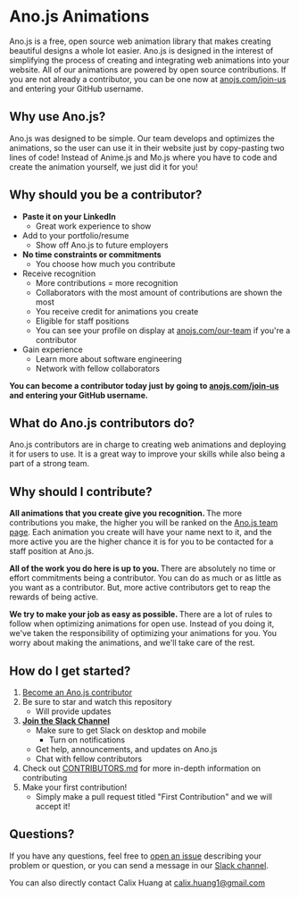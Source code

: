 # Ano.js Animations

Ano.js is a free, open source web animation library that makes creating beautiful designs a whole lot easier. Ano.js is designed in the interest of simplifying the process of creating and integrating web animations into your website. All of our animations are powered by open source contributions. If you are not already a contributor, you can be one now at [anojs.com/join-us](https://anojs.com/join-us) and entering your GitHub username.

## Why use Ano.js?
Ano.js was designed to be simple. Our team develops and optimizes the animations, so the user can use it in their website just by copy-pasting two lines of code! Instead of Anime.js and Mo.js where you have to code and create the animation yourself, we just did it for you!

## Why should you be a contributor?
- <b> Paste it on your LinkedIn </b>
  - Great work experience to show
- Add to your portfolio/resume
  - Show off Ano.js to future employers
- <b> No time constraints or commitments </b>
  - You choose how much you contribute
- Receive recognition
  - More contributions = more recognition
  - Collaborators with the most amount of contributions are shown the most
  - You receive credit for animations you create
  - Eligible for staff positions
  - You can see your profile on display at [anojs.com/our-team](https://anojs.com/our-team) if you're a contributor
- Gain experience
  - Learn more about software engineering
  - Network with fellow collaborators
  
<b> You can become a contributor today just by going to [anojs.com/join-us](https://anojs.com/join-us) and entering your GitHub username. </b>

## What do Ano.js contributors do?
Ano.js contributors are in charge to creating web animations and deploying it for users to use. It is a great way to improve your skills while also being a part of a strong team.

## Why should I contribute?
<b> All animations that you create give you recognition. </b> The more contributions you make, the higher you will be ranked on the [Ano.js team page](https://anojs.com/our-team). Each animation you create will have your name next to it, and the more active you are the higher chance it is for you to be contacted for a staff position at Ano.js.

<b> All of the work you do here is up to you. </b> There are absolutely no time or effort commitments being a contributor. You can do as much or as little as you want as a contributor. But, more active contributors get to reap the rewards of being active.

<b> We try to make your job as easy as possible. </b> There are a lot of rules to follow when optimizing animations for open use. Instead of you doing it, we've taken the responsibility of optimizing your animations for you. You worry about making the animations, and we'll take care of the rest.

## How do I get started?
1. [Become an Ano.js contributor](https://anojs.com/join-us)
2. Be sure to star and watch this repository
    - Will provide updates
3. <b> [Join the Slack Channel](https://join.slack.com/t/anojs-project/shared_invite/enQtOTY1NTI5MTU0Mjg5LWRmY2ZlMjE2MTYyM2ZlYmZiNWYzY2E4NGJmNDgwNWU3MjZjNTIwZmVhODc1M2M2N2M1MzE2NDFkNDM4NTgxNGU)  </b>
    - Make sure to get Slack on desktop and mobile
      - Turn on notifications
    - Get help, announcements, and updates on Ano.js
    - Chat with fellow contributors 
4. Check out [CONTRIBUTORS.md](CONTRIBUTORS.md) for more in-depth information on contributing
5. Make your first contribution!
    - Simply make a pull request titled "First Contribution" and we will accept it!
  

## Questions?
If you have any questions, feel free to [open an issue](https://github.com/anojs/anojs-animations/issues) describing your problem or question, or you can send a message in our [Slack channel](https://join.slack.com/t/anojs-project/shared_invite/enQtOTY1NTI5MTU0Mjg5LWRmY2ZlMjE2MTYyM2ZlYmZiNWYzY2E4NGJmNDgwNWU3MjZjNTIwZmVhODc1M2M2N2M1MzE2NDFkNDM4NTgxNGU).

You can also directly contact Calix Huang at calix.huang1@gmail.com

